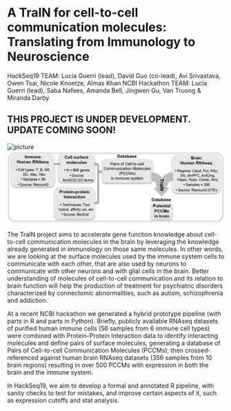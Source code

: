 # A TraIN for cell-to-cell communication molecules: Translating from Immunology to Neuroscience

HackSeq19 TEAM: Lucia Guerri (lead), David Guo (co-lead), Avi Srivastava, Owen Tsai, Nicole Knoetze, Almas Khan
NCBI Hackathon TEAM: Lucia Guerri (lead), Saba Nafees, Amanda Bell, Jingwen Gu, Van Truong & Miranda Darby 

## THIS PROJECT IS UNDER DEVELOPMENT. UPDATE COMING SOON!

![picture](Graphics/Poster.jpg)
![picture](Graphics/Workflow.png)


The TraIN project aims to accelerate gene function knowledge about cell-to-cell communication molecules in the brain by leveraging the knowledge already generated in immunology on those same molecules. In other words, we are looking at the surface molecules used by the immune system cells to communicate with each other, that are also used by neurons to communicate with other neurons and with glial cells in the brain. Better understanding of molecules of cell-to-cell communication and its relation to brain function will help the production of treatment for psychiatric disorders characterized by connectomic abnormalities, such as autism, schizophrenia and addiction.

At a recent NCBI hackathon we generated a hybrid prototype pipeline (with parts in R and parts in Python). Briefly, publicly available RNAseq datasets of purified human immune cells (56 samples from 6 immune cell types) were combined with Protein-Protein Interaction data to identify interacting molecules and define pairs of surface molecules, generating a database of Pairs of Cell-to-cell Communication Molecules (PCCMs); then crossed-referenced against human brain RNAseq datasets (356 samples from 10 brain regions) resulting in over 500 PCCMs with expression in both the brain and the immune system. 

In HackSeq19, we aim to develop a formal and annotated R pipeline, with sanity checks to test for mistakes, and improve certain aspects of it, such as expression cutoffs and stat analysis.
